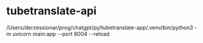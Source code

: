 # tubetranslate-api

/Users/derzessionar/prog/chatgpt/py/tubetranslate-app/.venv/bin/python3 -m uvicorn main:app --port 8004 --reload